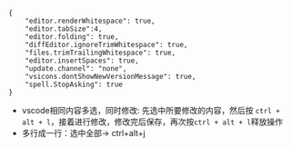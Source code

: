 ```
{
    "editor.renderWhitespace": true,
    "editor.tabSize":4,
    "editor.folding": true,
    "diffEditor.ignoreTrimWhitespace": true,
    "files.trimTrailingWhitespace": true,
    "editor.insertSpaces": true,
    "update.channel": "none",
    "vsicons.dontShowNewVersionMessage": true,
    "spell.StopAsking": true
}
```
* vscode相同内容多选，同时修改: 先选中所要修改的内容，然后按 `ctrl + alt + l`，接着进行修改，修改完后保存，再次按`ctrl + alt + l`释放操作
* 多行成一行：选中全部-> ctrl+alt+j